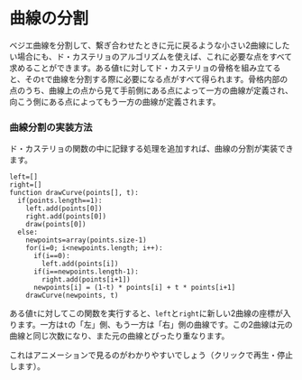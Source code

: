 # 曲線の分割

ベジエ曲線を分割して、繫ぎ合わせたときに元に戻るような小さい2曲線にしたい場合にも、ド・カステリョのアルゴリズムを使えば、これに必要な点をすべて求めることができます。ある値`t`に対してド・カステリョの骨格を組み立てると、その`t`で曲線を分割する際に必要になる点がすべて得られます。骨格内部の点のうち、曲線上の点から見て手前側にある点によって一方の曲線が定義され、向こう側にある点によってもう一方の曲線が定義されます。

<Graphic title="曲線の分割" setup={this.setupCubic} draw={this.drawSplit} />

<div class="howtocode">

### 曲線分割の実装方法

ド・カステリョの関数の中に記録する処理を追加すれば、曲線の分割が実装できます。

```
left=[]
right=[]
function drawCurve(points[], t):
  if(points.length==1):
    left.add(points[0])
    right.add(points[0])
    draw(points[0])
  else:
    newpoints=array(points.size-1)
    for(i=0; i<newpoints.length; i++):
      if(i==0):
        left.add(points[i])
      if(i==newpoints.length-1):
        right.add(points[i+1])
      newpoints[i] = (1-t) * points[i] + t * points[i+1]
    drawCurve(newpoints, t)
```

ある値`t`に対してこの関数を実行すると、`left`と`right`に新しい2曲線の座標が入ります。一方は`t`の「左」側、もう一方は「右」側の曲線です。この2曲線は元の曲線と同じ次数になり、また元の曲線とぴったり重なります。

</div>

これはアニメーションで見るのがわかりやすいでしょう（クリックで再生・停止します）。

<Graphic title="ベジエ曲線の分割" setup={this.setupCubic} draw={this.drawAnimated} onClick={this.togglePlay} />
